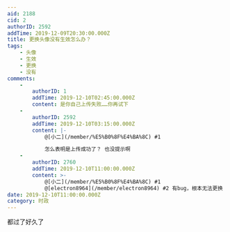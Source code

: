 ```yaml
---
aid: 2188
cid: 2
authorID: 2592
addTime: 2019-12-09T20:30:00.000Z
title: 更换头像没有生效怎么办？
tags:
    - 头像
    - 生效
    - 更换
    - 没有
comments:
    -
        authorID: 1
        addTime: 2019-12-10T02:45:00.000Z
        content: 是你自己上传失败……你再试下
    -
        authorID: 2592
        addTime: 2019-12-10T03:15:00.000Z
        content: |-
            @[小二](/member/%E5%B0%8F%E4%BA%8C) #1

            怎么表明是上传成功了？ 也没提示啊
    -
        authorID: 2760
        addTime: 2019-12-10T11:00:00.000Z
        content: >-
            @[小二](/member/%E5%B0%8F%E4%BA%8C) #1
            @[electron8964](/member/electron8964) #2 有bug，根本无法更换
date: 2019-12-10T11:00:00.000Z
category: 时政
---
```


都过了好久了
